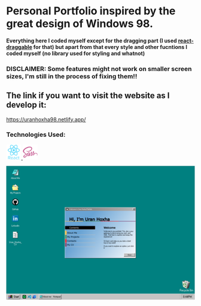 <h1>Personal Portfolio inspired by the great design of Windows 98.</h1>
<h4>Everything here I coded myself except for the dragging part (I used <a href="https://www.npmjs.com/package/react-draggable?activeTab=readme#draggable-usage" target="_blank" rel="noreferrer">react-draggable</a> for that) but apart from that every style and other fucntions I coded myself (no library used for styling and whatnot)</h2>

<h3>DISCLAIMER: Some features might not work on smaller screen sizes, I'm still in the process of fixing them!!</h1>

<h2>The link if you want to visit the website as I develop it:</h2>
<a href="https://uranhoxha98.netlify.app/" target="_blank">https://uranhoxha98.netlify.app/</a>

<h3 align="left">Technologies Used:</h3>
<p align="left"> <a href="https://reactjs.org/" target="_blank" rel="noreferrer"> <img src="https://raw.githubusercontent.com/devicons/devicon/master/icons/react/react-original-wordmark.svg" alt="react" width="40" height="40"/> </a> <a href="https://sass-lang.com" target="_blank" rel="noreferrer"> <img src="https://raw.githubusercontent.com/devicons/devicon/master/icons/sass/sass-original.svg" alt="sass" width="40" height="40"/> </a> </p>

![GitHub Preview](src/assets/Github-Preview.png)


